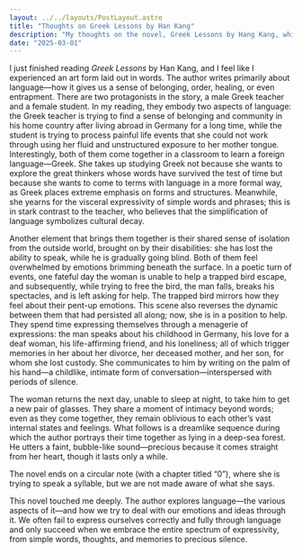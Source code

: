 ```yaml
---
layout: ../../layouts/PostLayout.astro
title: "Thoughts on Greek Lessons by Han Kang"
description: "My thoughts on the novel, Greek Lessons by Hang Kang, which deals with the various aspects of language and how it effects people."
date: "2025-03-01"
---
```


I just finished reading _Greek Lessons_ by Han Kang, and I feel like I experienced an art form laid out in words. The author writes primarily about language—how it gives us a sense of belonging, order, healing, or even entrapment. There are two protagonists in the story, a male Greek teacher and a female student. In my reading, they embody two aspects of language: the Greek teacher is trying to find a sense of belonging and community in his home country after living abroad in Germany for a long time, while the student is trying to process painful life events that she could not work through using her fluid and unstructured exposure to her mother tongue. Interestingly, both of them come together in a classroom to learn a foreign language—Greek. She takes up studying Greek not because she wants to explore the great thinkers whose words have survived the test of time but because she wants to come to terms with language in a more formal way, as Greek places extreme emphasis on forms and structures. Meanwhile, she yearns for the visceral expressivity of simple words and phrases; this is in stark contrast to the teacher, who believes that the simplification of language symbolizes cultural decay.

Another element that brings them together is their shared sense of isolation from the outside world, brought on by their disabilities: she has lost the ability to speak, while he is gradually going blind. Both of them feel overwhelmed by emotions brimming beneath the surface. In a poetic turn of events, one fateful day the woman is unable to help a trapped bird escape, and subsequently, while trying to free the bird, the man falls, breaks his spectacles, and is left asking for help. The trapped bird mirrors how they feel about their pent-up emotions. This scene also reverses the dynamic between them that had persisted all along; now, she is in a position to help. They spend time expressing themselves through a menagerie of expressions: the man speaks about his childhood in Germany, his love for a deaf woman, his life-affirming friend, and his loneliness; all of which trigger memories in her about her divorce, her deceased mother, and her son, for whom she lost custody. She communicates to him by writing on the palm of his hand—a childlike, intimate form of conversation—interspersed with periods of silence.

The woman returns the next day, unable to sleep at night, to take him to get a new pair of glasses. They share a moment of intimacy beyond words; even as they come together, they remain oblivious to each other’s vast internal states and feelings. What follows is a dreamlike sequence during which the author portrays their time together as lying in a deep-sea forest. He utters a faint, bubble-like sound—precious because it comes straight from her heart, though it lasts only a while.

The novel ends on a circular note (with a chapter titled “0”), where she is trying to speak a syllable, but we are not made aware of what she says.

This novel touched me deeply. The author explores language—the various aspects of it—and how we try to deal with our emotions and ideas through it. We often fail to express ourselves correctly and fully through language and only succeed when we embrace the entire spectrum of expressivity, from simple words, thoughts, and memories to precious silence.
